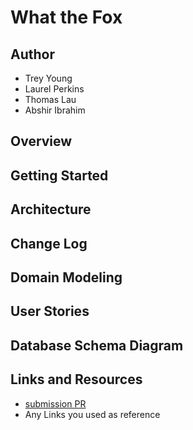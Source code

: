 # What the Fox

## Author

- Trey Young
- Laurel Perkins
- Thomas Lau
- Abshir Ibrahim

## Overview
<!-- Provide a high level overview of what this application is and why you are building it, beyond the fact that it's an assignment for this class. (i.e. What's your problem domain?) -->
## Getting Started
<!-- What are the steps that a user must take in order to build this app on their own machine and get it running? -->
## Architecture
<!-- Provide a detailed description of the application design. What technologies (languages, libraries, etc) you're using, and any other relevant design information. -->
## Change Log

## Domain Modeling

## User Stories

## Database Schema Diagram

## Links and Resources

- [submission PR](http://xyz.com)
- Any Links you used as reference

